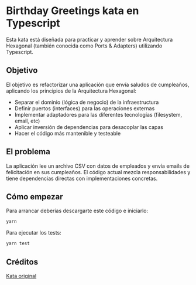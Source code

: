 # Birthday Greetings kata en Typescript

Esta kata está diseñada para practicar y aprender sobre Arquitectura Hexagonal (también conocida como Ports & Adapters) utilizando Typescript.

## Objetivo

El objetivo es refactorizar una aplicación que envía saludos de cumpleaños, aplicando los principios de la Arquitectura Hexagonal:

- Separar el dominio (lógica de negocio) de la infraestructura
- Definir puertos (interfaces) para las operaciones externas
- Implementar adaptadores para las diferentes tecnologías (filesystem, email, etc)
- Aplicar inversión de dependencias para desacoplar las capas
- Hacer el código más mantenible y testeable

## El problema

La aplicación lee un archivo CSV con datos de empleados y envía emails de felicitación en sus cumpleaños. El código actual mezcla responsabilidades y tiene dependencias directas con implementaciones concretas.

## Cómo empezar

Para arrancar deberías descargarte este código e iniciarlo:

```bash
yarn
```

Para ejecutar los tests:

```bash
yarn test
```

## Créditos

[Kata original](http://matteo.vaccari.name/blog/archives/154)
